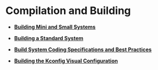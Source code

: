 # Compilation and Building<a name="EN-US_TOPIC_0000001111039546"></a>

-   **[Building Mini and Small Systems](subsys-build-mini-lite.md)**  

-   **[Building a Standard System](subsys-build-standard-large.md)**  

-   **[Build System Coding Specifications and Best Practices](subsys-build-gn-coding-style-and-best-practice.md)**  

-  **[Building the Kconfig Visual Configuration](subsys-build-gn-kconfig-visual-config-guid.md)** 
